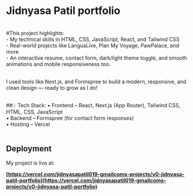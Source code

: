 # Jidnyasa Patil portfolio
<br>
#This project highlights:
<br>
- My technical skills in HTML, CSS, JavaScript, React, and Tailwind CSS<br>
- Real-world projects like LanguaLive, Plan My Voyage, PawPalace, and more<br>
- An interactive resume, contact form, dark/light theme toggle, and smooth animations and mobile responsiveness too. 
<br><br>

I used tools like Next.js, and Formspree to build a modern, responsive, and clean design — ready to grow as I do!<br><br>

##💡 Tech Stack:
• Frontend – React, Next.js (App Router), Tailwind CSS, HTML, CSS, JavaScript<br>
• Backend – Formspree (for contact form responses) <br>
• Hosting – Vercel<br><br>

## Deployment

My project is live at:

**[https://vercel.com/jidnyasapatil019-gmailcoms-projects/v0-jidnyasa-patil-portfolio](https://vercel.com/jidnyasapatil019-gmailcoms-projects/v0-jidnyasa-patil-portfolio)**
